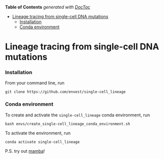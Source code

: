 <!-- START doctoc generated TOC please keep comment here to allow auto update -->
<!-- DON'T EDIT THIS SECTION, INSTEAD RE-RUN doctoc TO UPDATE -->
**Table of Contents**  *generated with [DocToc](https://github.com/thlorenz/doctoc)*

- [Lineage tracing from single-cell DNA mutations](#lineage-tracing-from-single-cell-dna-mutations)
    - [Installation](#installation)
    - [Conda environment](#conda-environment)

<!-- END doctoc generated TOC please keep comment here to allow auto update -->

# Lineage tracing from single-cell DNA mutations

### Installation
From your command line, run

```
git clone https://github.com/envest/single-cell_lineage
```

### Conda environment

To create and activate the `single-cell_lineage` conda environment, run

```
bash envs/create_single-cell_lineage_conda_environment.sh
```

To activate the environment, run

```
conda activate single-cell_lineage
```

P.S. try out [mamba](https://mamba.readthedocs.io/en/latest/)!

